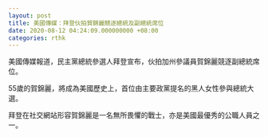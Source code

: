 ```yaml
---
layout: post
title: 美國傳媒：拜登伙拍賀錦麗競逐總統及副總統席位
date: 2020-08-12 04:24:09.000000000 +08:00
categories: rthk
---
```


美國傳媒報道，民主黨總統參選人拜登宣布，伙拍加州參議員賀錦麗競逐副總統席位。

55歲的賀錦麗，將成為美國歷史上，首位由主要政黨提名的黑人女性參與總統大選。

拜登在社交網站形容賀錦麗是一名無所畏懼的戰士，亦是美國最優秀的公職人員之一。
